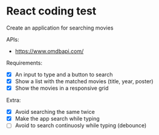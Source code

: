 # React coding test

Create an application for searching movies

APIs:

- https://www.omdbapi.com/

Requirements:

- [x] An input to type and a button to search
- [x] Show a list with the matched movies (title, year, poster)
- [x] Show the movies in a responsive grid

Extra:

- [x] Avoid searching the same twice
- [x] Make the app search while typing
- [ ] Avoid to search continuosly while typing (debounce)
